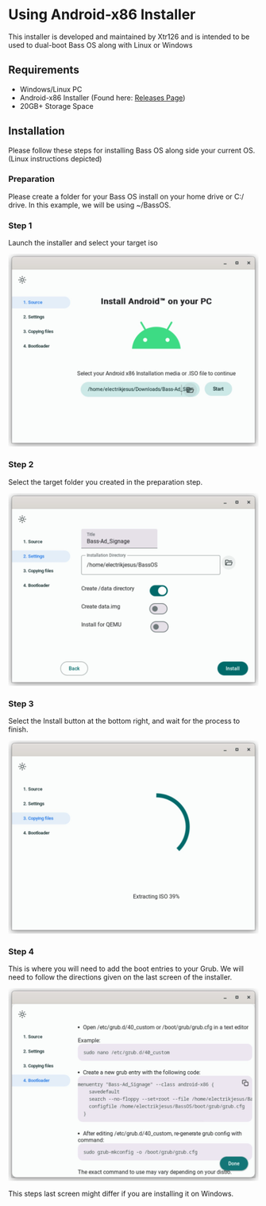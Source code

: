 # Using Android-x86 Installer

This installer is developed and maintained by Xtr126 and is intended to be used to dual-boot Bass OS along with Linux or Windows

## Requirements

* Windows/Linux PC
* Android-x86 Installer (Found here: [Releases Page](https://github.com/Xtr126/Android-x86-installer/releases))
* 20GB+ Storage Space

## Installation

Please follow these steps for installing Bass OS along side your current OS. 
(Linux instructions depicted)

### Preparation

Please create a folder for your Bass OS install on your home drive or C:/ drive. In this example, we will be using ~/BassOS. 

### Step 1

Launch the installer and select your target iso

![select iso](images/step1.jpg)


### Step 2

Select the target folder you created in the preparation step. 

![select folder](images/step2.jpg)


### Step 3

Select the Install button at the bottom right, and wait for the process to finish. 

![select Install](images/step3.jpg)

### Step 4

This is where you will need to add the boot entries to your Grub. We will need to follow the directions given on the last screen of the installer. 

![Create Boot Entry](images/step4.jpg)

This steps last screen might differ if you are installing it on Windows. 
